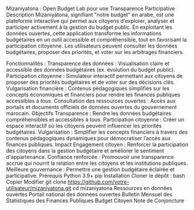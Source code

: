 Mizaniyatona : Open Budget Lab pour une Transparence Participative
Description
Mizaniyatona, signifiant "notre budget" en arabe, est une plateforme interactive qui permet aux citoyens d'explorer, analyser et participer activement à la gestion du budget public. En exploitant les données ouvertes, cette application transforme les informations budgétaires en un outil accessible et compréhensible, tout en favorisant la participation citoyenne. Les utilisateurs peuvent consulter les données budgétaires, proposer des priorités, et voter sur les arbitrages financiers.

Fonctionnalités :
Transparence des données : Visualisation claire et accessible des données budgétaires (ex. évolution du budget public).
Participation citoyenne : Simulateur interactif permettant aux citoyens de proposer des priorités budgétaires et de voter sur des décisions clés.
Vulgarisation financière : Contenus pédagogiques simplifiés sur les concepts économiques et financiers pour rendre les finances publiques accessibles à tous.
Consultation des ressources ouvertes : Accès aux portails et documents officiels de données ouvertes du gouvernement marocain.
Objectifs
Transparence : Rendre les données budgétaires compréhensibles et accessibles à tous.
Participation citoyenne : Créer un espace interactif où les citoyens peuvent influencer les priorités budgétaires.
Vulgarisation : Simplifier les concepts financiers à travers des contenus pédagogiques dynamiques pour démocratiser l’accès aux finances publiques.
Impact
Engagement citoyen : Renforcer la participation des citoyens dans la gestion budgétaire et améliorer le sentiment d'appartenance.
Confiance renforcée : Promouvoir une transparence accrue qui nourrit la relation entre les citoyens et les institutions publiques.
Meilleure gouvernance : Permettre une gestion budgétaire éclairée et participative.
Prérequis
Python 3.9+
pip
Installation
Cloner le dépôt :
bash
Copier
Modifier
git clone https://github.com/votre-utilisateur/mizaniyatona.git
cd mizaniyatona
Ressources en données ouvertes
Portail national des données ouvertes
Bulletin Mensuel des Statistiques des Finances Publiques
Budget Citoyen
Note de Conjoncture
